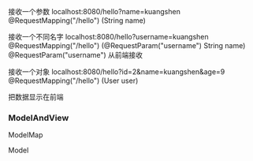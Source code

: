 接收一个参数
localhost:8080/hello?name=kuangshen
@RequestMapping("/hello")
(String name)

接收一个不同名字
localhost:8080/hello?username=kuangshen
@RequestMapping("/hello")
(@RequestParam("username") String name)
@RequestParam("username") 从前端接收

接收一个对象
localhost:8080/hello?id=2&name=kuangshen&age=9
@RequestMapping("/hello")
(User user)


把数据显示在前端
### ModelAndView


ModelMap

Model 